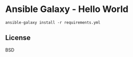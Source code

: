 Ansible Galaxy - Hello World
=========

~~~~
ansible-galaxy install -r requirements.yml
~~~~

License
-------

BSD
